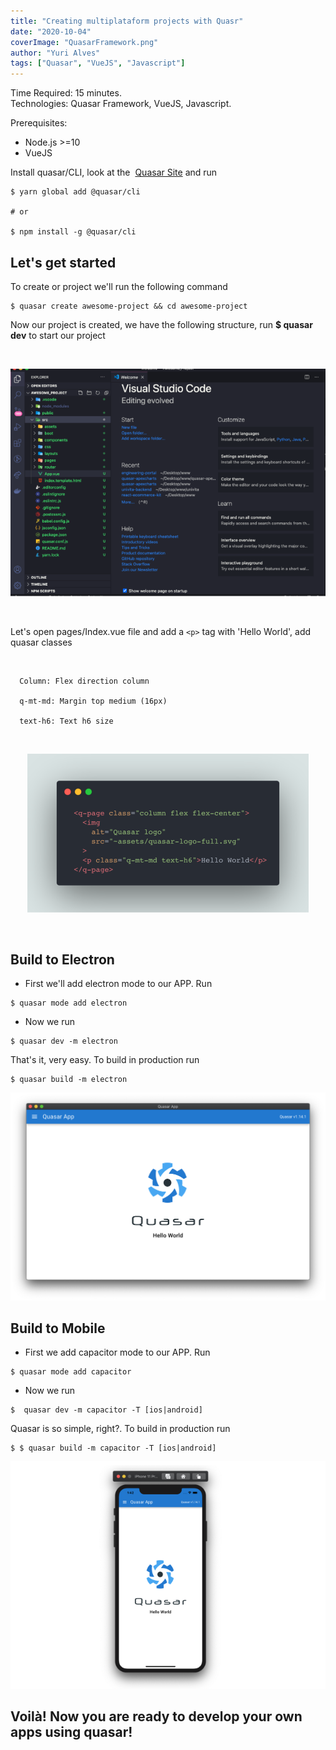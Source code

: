 ```yaml
---
title: "Creating multiplataform projects with Quasr"
date: "2020-10-04"
coverImage: "QuasarFramework.png"
author: "Yuri Alves"
tags: ["Quasar", "VueJS", "Javascript"]
---
```


Time Required: 15 minutes.  
Technologies: Quasar Framework, VueJS, Javascript.

Prerequisites:

- Node.js >=10
- VueJS

Install quasar/CLI, look at the&nbsp;
<a href="https://quasar.dev/quasar-cli/installation" target="_blank"> Quasar Site</a> and run

```
$ yarn global add @quasar/cli

# or

$ npm install -g @quasar/cli
```

## Let's get started

To create or project we'll run the following command

```
$ quasar create awesome-project && cd awesome-project
```

Now our project is created, we have the following structure, run **\$ quasar dev** to start our project

<center>
<br />

![Quasar structure](QuasarStructure.png)

</center>

<br />

Let's open pages/Index.vue file and add a `<p>` tag with 'Hello World', add quasar classes

<br />

```
  Column: Flex direction column

  q-mt-md: Margin top medium (16px)

  text-h6: Text h6 size
```

<center>

<br />

![Quasar code](QuasarCode.png)

</center>
<br />

## Build to Electron

- First we'll add electron mode to our APP. Run

```
$ quasar mode add electron
```

- Now we run

```
$ quasar dev -m electron
```

That's it, very easy. To build in production run

```
$ quasar build -m electron
```

<center>

![Quasar structure](QuasarElectron.png)

</center>

## Build to Mobile

- First we add capacitor mode to our APP. Run

```
$ quasar mode add capacitor
```

- Now we run

```
$  quasar dev -m capacitor -T [ios|android]
```

Quasar is so simple, right?. To build in production run

```
$ $ quasar build -m capacitor -T [ios|android]
```

<center>

![Quasar structure](QuasarMobile.png)

</center>

## Voilà! Now you are ready to develop your own apps using quasar!
